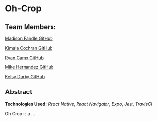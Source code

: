 # Oh-Crop

## Team Members:
[Madison Randle GitHub](https://github.com/madisonrandle)

[Kimala Cochran GitHub](https://github.com/kimalajoy)

[Ryan Camp GitHub](https://github.com/cmpprg)

[Mike Hernandez GitHub](https://github.com/mikez321)

[Kelsy Darby GitHub](https://github.com/kelshadarby)


## Abstract

**Technologies Used:**
*React Native*, *React Navigator*, *Expo*, *Jest*, *TravisCI*

Oh Crop is a ...
